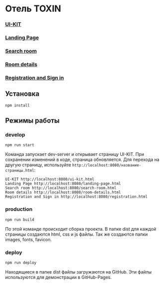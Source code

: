 # Отель TOXIN

### [UI-KIT](https://bibigyl.github.io/FSD_task_2/ui-kit)

### [Landing Page](https://bibigyl.github.io/FSD_task_2/landing-page)

### [Search room](https://bibigyl.github.io/FSD_task_2/search-room)

### [Room details](https://bibigyl.github.io/FSD_task_2/room-details)

### [Registration and Sign in](https://bibigyl.github.io/FSD_task_2/registration)



## Установка
```
npm install
```

## Режимы работы

### develop
```
npm run start
```
Команда запускает dev-server и открывает страницу UI-KIT. При сохранении изменений в коде, страница обновляется.
Для перехода на другую страницу, используйте ``` http://localhost:8080/название-страницы.html ```:
```
UI-KIT http://localhost:8080/ui-kit.html
Landing Page http://localhost:8080/landing-page.html
Search room http://localhost:8080/search-room.html
Room details http://localhost:8080/room-details.html
Registration and Sign in http://localhost:8080/registration.html
```

### production
```
npm run build
```
По этой команде происходит сборка проекта. В папке dist для каждой страницы создаются html, css и js файлы. Так же создаются папки images, fonts, favicon. 

### deploy
```
npm run deploy
```
Находящиеся в папке dist файлы загружаются на GitHub. Эти файлы используются для демонстрации в GitHub-Pages.